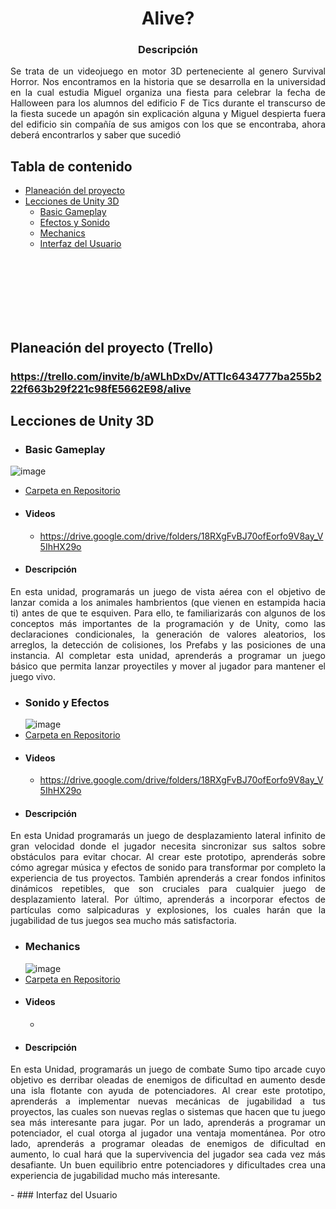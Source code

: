 <p align="center">

  <h1 align="center">Alive?</h1>

  <h3 align="center">Descripción</h3>

  <p align="justify">
    Se trata de un videojuego en motor 3D perteneciente al genero Survival Horror. Nos encontramos en la historia que se desarrolla en la universidad en la cual estudia Miguel organiza una fiesta para celebrar la fecha de Halloween para los alumnos del edificio F de Tics durante el transcurso de la fiesta sucede un apagón sin explicación alguna y Miguel despierta fuera del edificio sin compañía de sus amigos con los que se encontraba, ahora deberá encontrarlos y saber que sucedió
    <br>
  </p>
</p>

## Tabla de contenido

- [Planeación del proyecto](#planeación-del-proyecto)
- [Lecciones de Unity 3D](#lecciones-de-Unity-3D)
  - [Basic Gameplay](#basic-gameplay)
  - [Efectos y Sonido](#efectos-y-sonido)
  - [Mechanics](#mechanics)
  - [Interfaz del Usuario](#interfaz-del-usuario)


<br>
<br>
<br>
<br>
<br>
<br>

## Planeación del proyecto (Trello)
### https://trello.com/invite/b/aWLhDxDv/ATTIc6434777ba255b222f663b29f221c98fE5662E98/alive 

## Lecciones de Unity 3D
- ###  Basic Gameplay
![image](https://github.com/Pedro-gd/Alive/assets/87114168/d7a80d28-7290-4c50-986e-3d994607cc90)
  - [Carpeta en Repositorio](https://github.com/Pedro-gd/Alive/tree/main/Basic%20GamePlay)
  - #### Videos
    - https://drive.google.com/drive/folders/18RXgFvBJ70ofEorfo9V8ay_V5IhHX29o 
  - #### Descripción
<p align="justify">
En esta unidad, programarás un juego de vista aérea con el objetivo de lanzar comida a los animales hambrientos (que vienen en estampida hacia ti) antes de que te esquiven. Para ello, te familiarizarás con algunos de los conceptos más importantes de la programación y de Unity, como las declaraciones condicionales, la generación de valores aleatorios, los arreglos, la detección de colisiones, los Prefabs y las posiciones de una instancia. Al completar esta unidad, aprenderás a programar un juego básico que permita lanzar proyectiles y mover al jugador para mantener el juego vivo. 
</p>

- ###  Sonido y Efectos
  ![image](https://github.com/Pedro-gd/Alive/assets/87114168/e2b69117-a56a-4ddd-bc0b-9243ee1caf79)
- [Carpeta en Repositorio](https://github.com/Pedro-gd/Alive/tree/main/Sonido%20y%20Efectos)
- #### Videos
  - https://drive.google.com/drive/folders/18RXgFvBJ70ofEorfo9V8ay_V5IhHX29o 
- #### Descripción
<p align="justify">
En esta Unidad programarás un juego de desplazamiento lateral infinito de gran velocidad donde el jugador necesita sincronizar sus saltos sobre obstáculos para evitar chocar. Al crear este prototipo, aprenderás sobre cómo agregar música y efectos de sonido para transformar por completo la experiencia de tus proyectos. También aprenderás a crear fondos infinitos dinámicos repetibles, que son cruciales para cualquier juego de desplazamiento lateral. Por último, aprenderás a incorporar efectos de partículas como salpicaduras y explosiones, los cuales harán que la jugabilidad de tus juegos sea mucho más satisfactoria.  
</p>

- ###  Mechanics
   ![image](https://github.com/luislabradaa/Alive-/assets/80784527/f590a629-0c46-4396-94a8-8d45b72b677e)
- [Carpeta en Repositorio](https://github.com/luislabradaa/Alive-/tree/develop/Mechanics/Mecanicas)
- #### Videos
  -  
- #### Descripción
<p align="justify">
En esta Unidad, programarás un juego de combate Sumo tipo arcade cuyo objetivo es derribar oleadas de enemigos de dificultad en aumento desde una isla flotante con ayuda de potenciadores. Al crear este prototipo, aprenderás a implementar nuevas mecánicas de jugabilidad a tus proyectos, las cuales son nuevas reglas o sistemas que hacen que tu juego sea más interesante para jugar. Por un lado, aprenderás a programar un potenciador, el cual otorga al jugador una ventaja momentánea. Por otro lado, aprenderás a programar oleadas de enemigos de dificultad en aumento, lo cual hará que la supervivencia del jugador sea cada vez más desafiante. Un buen equilibrio entre potenciadores y dificultades crea una experiencia de jugabilidad mucho más interesante.  
</p>
- ###  Interfaz del Usuario
